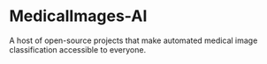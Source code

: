 # MedicalImages-AI
A host of open-source projects that make automated medical image classification accessible to everyone.
